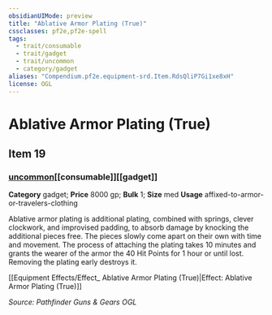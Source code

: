 ```yaml
---
obsidianUIMode: preview
title: "Ablative Armor Plating (True)"
cssclasses: pf2e,pf2e-spell
tags:
  - trait/consumable
  - trait/gadget
  - trait/uncommon
  - category/gadget
aliases: "Compendium.pf2e.equipment-srd.Item.RdsQliP7Gi1xe8xH"
license: OGL
---
```

# Ablative Armor Plating (True)
## Item 19
### [uncommon](uncommon "Uncommon Rarity Trait")[[consumable]][[gadget]]

**Category** gadget; 
**Price** 8000 gp; 
**Bulk** 1; **Size** med
**Usage** affixed-to-armor-or-travelers-clothing

Ablative armor plating is additional plating, combined with springs, clever clockwork, and improvised padding, to absorb damage by knocking the additional pieces free. The pieces slowly come apart on their own with time and movement. The process of attaching the plating takes 10 minutes and grants the wearer of the armor the 40 Hit Points for 1 hour or until lost. Removing the plating early destroys it.

[[Equipment Effects/Effect_ Ablative Armor Plating (True)|Effect: Ablative Armor Plating (True)]]

*Source: Pathfinder Guns & Gears*
*OGL*